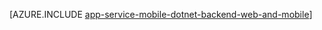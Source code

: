 <properties
	pageTitle="Create an app with a mobile and web client in Azure App Service"
	description="Create a multi-channel app with both a website and mobile client in Azure App Service."
	services="app-service\mobile"
	documentationCenter=".net" 
	authors="lindydonna"
	manager="dwrede"
	editor=""/>

<tags
	ms.service="app-service-mobile"
	ms.workload="mobile"
	ms.tgt_pltfrm="NA"
	ms.devlang="dotnet"
	ms.topic="article"
	ms.date="03/10/2015"
	ms.author="donnam"/>

[AZURE.INCLUDE [app-service-mobile-dotnet-backend-web-and-mobile](../includes/app-service-mobile-dotnet-backend-web-and-mobile.md)]
